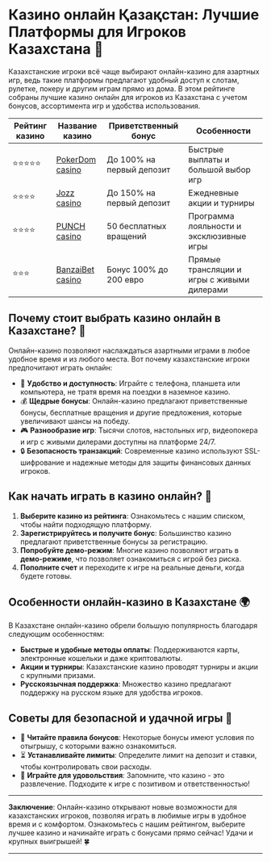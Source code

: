 # Казино онлайн Қазақстан: Лучшие Платформы для Игроков Казахстана 🎰

Казахстанские игроки всё чаще выбирают онлайн-казино для азартных игр, ведь такие платформы предлагают удобный доступ к слотам, рулетке, покеру и другим играм прямо из дома. В этом рейтинге собраны лучшие казино онлайн для игроков из Казахстана с учетом бонусов, ассортимента игр и удобства использования.

| Рейтинг казино      | Название казино | Приветственный бонус | Особенности |
|---------------------|-----------------|-----------------------|-------------|
| ⭐⭐⭐⭐⭐              | [PokerDom casino](https://brandplay.link/Bxg7SC7H) | До 100% на первый депозит | Быстрые выплаты и большой выбор игр |
| ⭐⭐⭐⭐               | [Jozz casino](https://tk435zi5i9.com/alt/jozz/registration?e8250665e216213938eeaefaf3e61c0a) | До 150% на первый депозит | Ежедневные акции и турниры |
| ⭐⭐⭐⭐               | [PUNCH casino](https://betpunch1.com/d638d6d39) | 50 бесплатных вращений | Программа лояльности и эксклюзивные игры |
| ⭐⭐⭐               | [BanzaiBet casino](https://bnzstr009.com/e9rVJ) | Бонус 100% до 200 евро | Прямые трансляции и игры с живыми дилерами |

## Почему стоит выбрать казино онлайн в Казахстане? 🤔

Онлайн-казино позволяют наслаждаться азартными играми в любое удобное время и из любого места. Вот почему казахстанские игроки предпочитают играть онлайн:

- 📱 **Удобство и доступность**: Играйте с телефона, планшета или компьютера, не тратя время на поездки в наземное казино.
- 💰 **Щедрые бонусы**: Онлайн-казино предлагают приветственные бонусы, бесплатные вращения и другие предложения, которые увеличивают шансы на победу.
- 🎮 **Разнообразие игр**: Тысячи слотов, настольных игр, видеопокера и игр с живыми дилерами доступны на платформе 24/7.
- 🔒 **Безопасность транзакций**: Современные казино используют SSL-шифрование и надежные методы для защиты финансовых данных игроков.

## Как начать играть в казино онлайн? 🚀

1. **Выберите казино из рейтинга**: Ознакомьтесь с нашим списком, чтобы найти подходящую платформу.
2. **Зарегистрируйтесь и получите бонус**: Большинство казино предлагают приветственные бонусы за регистрацию.
3. **Попробуйте демо-режим**: Многие казино позволяют играть в **демо-режиме**, что позволяет ознакомиться с игрой без риска.
4. **Пополните счет** и переходите к игре на реальные деньги, когда будете готовы.

## Особенности онлайн-казино в Казахстане 🌍

В Казахстане онлайн-казино обрели большую популярность благодаря следующим особенностям:

- **Быстрые и удобные методы оплаты**: Поддерживаются карты, электронные кошельки и даже криптовалюты.
- **Акции и турниры**: Казахстанские казино проводят турниры и акции с крупными призами.
- **Русскоязычная поддержка**: Множество казино предлагают поддержку на русском языке для удобства игроков.

## Советы для безопасной и удачной игры 🎲

- 📝 **Читайте правила бонусов**: Некоторые бонусы имеют условия по отыгрышу, с которыми важно ознакомиться.
- ⏳ **Устанавливайте лимиты**: Определите лимит на депозит и ставки, чтобы контролировать свои расходы.
- 🎉 **Играйте для удовольствия**: Запомните, что казино - это развлечение. Подходите к игре с позитивом и ответственностью!

---

**Заключение**: Онлайн-казино открывают новые возможности для казахстанских игроков, позволяя играть в любимые игры в удобное время и с комфортом. Ознакомьтесь с нашим рейтингом, выберите лучшее казино и начинайте играть с бонусами прямо сейчас! Удачи и крупных выигрышей! 🍀

---


